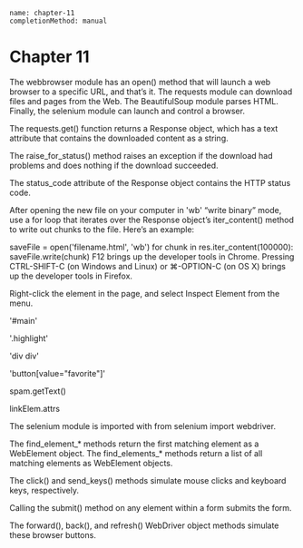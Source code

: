 ```ngMeta
name: chapter-11
completionMethod: manual
```
# Chapter 11
The webbrowser module has an open() method that will launch a web browser to a specific URL, and that’s it. The requests module can download files and pages from the Web. The BeautifulSoup module parses HTML. Finally, the selenium module can launch and control a browser.

The requests.get() function returns a Response object, which has a text attribute that contains the downloaded content as a string.

The raise_for_status() method raises an exception if the download had problems and does nothing if the download succeeded.

The status_code attribute of the Response object contains the HTTP status code.

After opening the new file on your computer in 'wb' “write binary” mode, use a for loop that iterates over the Response object’s iter_content() method to write out chunks to the file. Here’s an example:


saveFile = open('filename.html', 'wb')
for chunk in res.iter_content(100000):
    saveFile.write(chunk)
F12 brings up the developer tools in Chrome. Pressing CTRL-SHIFT-C (on Windows and Linux) or ⌘-OPTION-C (on OS X) brings up the developer tools in Firefox.

Right-click the element in the page, and select Inspect Element from the menu.

'#main'

'.highlight'

'div div'

'button[value="favorite"]'

spam.getText()

linkElem.attrs

The selenium module is imported with from selenium import webdriver.

The find_element_* methods return the first matching element as a WebElement object. The find_elements_* methods return a list of all matching elements as WebElement objects.

The click() and send_keys() methods simulate mouse clicks and keyboard keys, respectively.

Calling the submit() method on any element within a form submits the form.

The forward(), back(), and refresh() WebDriver object methods simulate these browser buttons.